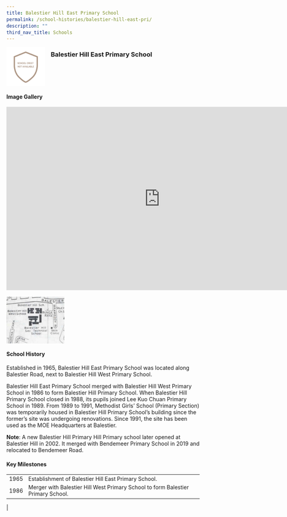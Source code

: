 ```yaml
---
title: Balestier Hill East Primary School
permalink: /school-histories/balestier-hill-east-pri/
description: ""
third_nav_title: Schools
---
```

<img align="left" style="width:20%;margin-right:15px;" src="/images/balestierhilleastpri1.png">

### **Balestier Hill East Primary School**
<br clear="left">

#### **Image Gallery**
<iframe allowfullscreen="true" height="479" width="800" frameborder="0" src="https://docs.google.com/presentation/d/e/2PACX-1vR-UKVRp2faMMCCQnWdKk7l6M2gFHX7OB6EDNArC3OYRJzdnQH2nHZpplaq-rvJWs_6n4PigS4hXip_/embed?start=false&amp;loop=true&amp;delayms=5000"></iframe>
<p><a href="/images/balestierhilleastpri2.jpg">  
<img align="left" style="width:30%;margin-right:15px;" src="/images/balestierhilleastpri2.jpg">
</a></p>

<br clear="left">

#### **School History**
Established in 1965, Balestier Hill East Primary School was located along Balestier Road, next to Balestier Hill West Primary School.  
  
Balestier Hill East Primary School merged with Balestier Hill West Primary School in 1986 to form Balestier Hill Primary School. When Balestier Hill Primary School closed in 1988, its pupils joined Lee Kuo Chuan Primary School in 1989. From 1989 to 1991, Methodist Girls’ School (Primary Section) was temporarily housed in Balestier Hill Primary School’s building since the former’s site was undergoing renovations. Since 1991, the site has been used as the MOE Headquarters at Balestier.

**Note**: A new Balestier Hill Primary Hill Primary school later opened at Balestier Hill in 2002. It merged with Bendemeer Primary School in 2019 and relocated to Bendemeer Road.

#### **Key Milestones**

|  |  |
|:---:|---|
| 1965 | Establishment of Balestier Hill East Primary School. |
| 1986 | Merger with Balestier Hill West Primary School to form Balestier Primary School. |
|